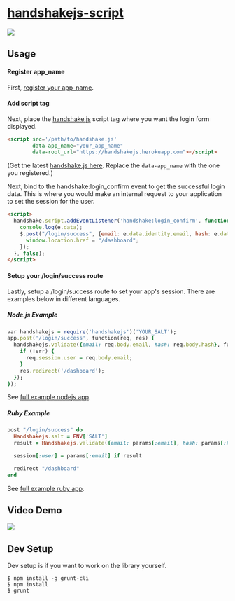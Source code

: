 # [handshakejs-script](https://github.com/handshakejs/handshakejs-script/blob/master/build/handshake.js)

![](https://rawgithub.com/handshakejs/handshakejs-script/master/handshakejs.svg)

## Usage

#### Register app_name

First, [register your app_name](http://handshakejs-signup.herokuapp.com/).

#### Add script tag

Next, place the [handshake.js](https://github.com/handshakejs/handshakejs-script/blob/master/build/handshake.js) script tag where you want the login form displayed. 

```html
<script src='/path/to/handshake.js' 
        data-app_name="your_app_name" 
        data-root_url="https://handshakejs.herokuapp.com"></script>
```

(Get the latest [handshake.js here](https://github.com/handshakejs/handshakejs-script/blob/master/build/handshake.js). Replace the `data-app_name` with the one you registered.)

Next, bind to the handshake:login_confirm event to get the successful login data. This is where you would make an internal request to your application to set the session for the user.

```html
<script>
  handshake.script.addEventListener('handshake:login_confirm', function(e) {
    console.log(e.data);
    $.post("/login/success", {email: e.data.identity.email, hash: e.data.identity.hash}, function(data) {
      window.location.href = "/dashboard";
    });    
  }, false); 
</script>
```

#### Setup your /login/success route

Lastly, setup a /login/success route to set your app's session. There are examples below in different languages.

##### Node.js Example

```ruby
var handshakejs = require('handshakejs')('YOUR_SALT');
app.post('/login/success', function(req, res) {
  handshakejs.validate({email: req.body.email, hash: req.body.hash}, function(err, result) {
    if (!err) {
      req.session.user = req.body.email;
    }
    res.redirect('/dashboard');
  });
});
```

See [full example nodejs app](https://github.com/handshakejs/handshakejs-example-nodejs).

##### Ruby Example

```ruby
post "/login/success" do
  Handshakejs.salt = ENV['SALT']  
  result = Handshakejs.validate({email: params[:email], hash: params[:hash]})

  session[:user] = params[:email] if result

  redirect "/dashboard"
end
```

See [full example ruby app](https://github.com/handshakejs/handshakejs-example-ruby).

## Video Demo

[![](https://raw.github.com/handshakejs/handshakejs-script/master/handshake-vimeo.png)](https://vimeo.com/79125268)

## Dev Setup

Dev setup is if you want to work on the library yourself.

```
$ npm install -g grunt-cli
$ npm install
$ grunt
```
